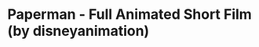 <!--
id: 41901117670
link: http://tumblr.atmos.org/post/41901117670/paperman-full-animated-short-film-by
slug: paperman-full-animated-short-film-by
date: Wed Jan 30 2013 15:55:15 GMT-0800 (PST)
publish: 2013-01-030
tags: 
title: Paperman - Full Animated Short Film (by disneyanimation)
-->


Paperman - Full Animated Short Film (by disneyanimation)
========================================================



